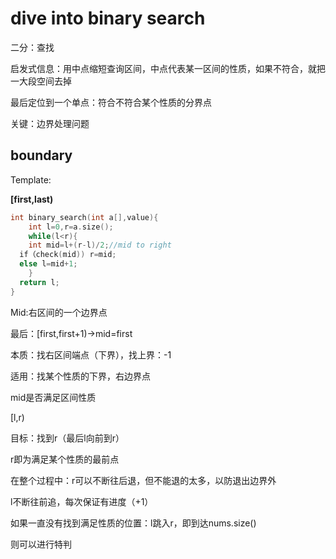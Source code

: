 # dive into binary search

二分：查找

启发式信息：用中点缩短查询区间，中点代表某一区间的性质，如果不符合，就把一大段空间去掉

最后定位到一个单点：符合不符合某个性质的分界点

关键：边界处理问题

## boundary

Template:

**[first,last)**

~~~c++
int binary_search(int a[],value){
	int l=0,r=a.size();
	while(l<r){
	int mid=l+(r-l)/2;//mid to right
  if（check(mid)) r=mid;
  else l=mid+1;
	}
  return l;
}
~~~

Mid:右区间的一个边界点

最后：[first,first+1)->mid=first

本质：找右区间端点（下界），找上界：-1

适用：找某个性质的下界，右边界点

mid是否满足区间性质

[l,r)

目标：找到r（最后l向前到r）

r即为满足某个性质的最前点

在整个过程中：r可以不断往后退，但不能退的太多，以防退出边界外

l不断往前追，每次保证有进度（+1）

如果一直没有找到满足性质的位置：l跳入r，即到达nums.size()

则可以进行特判